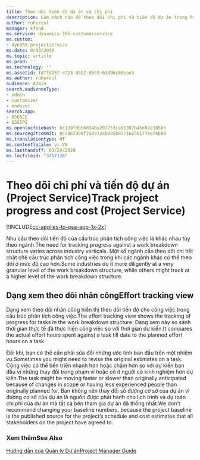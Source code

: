 ```yaml
---
title: Theo dõi tiến độ dự án và chi phí
description: Làm cách nào để theo dõi chi phí và tiến độ dự án trong Project Service
author: ruhercul
manager: kfend
ms.service: dynamics-365-customerservice
ms.custom:
- dyn365-projectservice
ms.date: 8/03/2018
ms.topic: article
ms.prod: ''
ms.technology: ''
ms.assetid: fd7fd257-e723-45b2-8569-63496c80eae9
ms.author: ruhercul
audience: Admin
search.audienceType:
- admin
- customizer
- enduser
search.app:
- D365CE
- D365PS
ms.openlocfilehash: bc139fdbb60340a207753ca92387b4be97e1858b
ms.sourcegitcommit: 8c786230ef2a497280885b827162561776e2eb00
ms.translationtype: HT
ms.contentlocale: vi-VN
ms.lasthandoff: 03/24/2020
ms.locfileid: "3757128"
---
```

# <a name="track-project-progress-and-cost-project-service"></a><span data-ttu-id="5047a-103">Theo dõi chi phí và tiến độ dự án (Project Service)</span><span class="sxs-lookup"><span data-stu-id="5047a-103">Track project progress and cost (Project Service)</span></span>

[!INCLUDE[cc-applies-to-psa-app-1x-2x](../includes/cc-applies-to-psa-app-1x-2x.md)]

<span data-ttu-id="5047a-104">Nhu cầu theo dõi tiến độ của cấu trúc phân tích công việc là khác nhau tùy theo ngành.</span><span class="sxs-lookup"><span data-stu-id="5047a-104">The need for tracking progress against a work breakdown structure varies across industry verticals.</span></span> <span data-ttu-id="5047a-105">Một số ngành cần theo dõi chi tiết chặt chẽ cấu trúc phân tích công việc trong khi các ngành khác có thể theo dõi ở mức độ cao hơn.</span><span class="sxs-lookup"><span data-stu-id="5047a-105">Some industries do it more diligently at a very granular level of the work breakdown structure, while others might track at a higher level of the work breakdown structure.</span></span>  
  
## <a name="effort-tracking-view"></a><span data-ttu-id="5047a-106">Dạng xem theo dõi nhân công</span><span class="sxs-lookup"><span data-stu-id="5047a-106">Effort tracking view</span></span>  
<span data-ttu-id="5047a-107">Dạng xem theo dõi nhân công hiển thị theo dõi tiến độ cho công việc trong cấu trúc phân tích công việc.</span><span class="sxs-lookup"><span data-stu-id="5047a-107">The effort tracking view shows the tracking of progress for tasks in the work breakdown structure.</span></span> <span data-ttu-id="5047a-108">Dạng xem này so sánh thời gian thực tế đã thực hiện công việc so với thời gian dự kiến.</span><span class="sxs-lookup"><span data-stu-id="5047a-108">It compares the actual effort hours spent against a task till date to the planned effort hours on a task.</span></span>  
  
<span data-ttu-id="5047a-109">Đôi khi, bạn có thể cần phải sửa đổi những ước tính ban đầu trên một nhiệm vụ.</span><span class="sxs-lookup"><span data-stu-id="5047a-109">Sometimes you might need to revise the original estimates on a task.</span></span> <span data-ttu-id="5047a-110">Công việc có thể tiến triển nhanh hơn hoặc chậm hơn so với dự kiến ban đầu vì những thay đổi trong phạm vi hoặc có ít người có kinh nghiệm hơn dự kiến.</span><span class="sxs-lookup"><span data-stu-id="5047a-110">The task might be moving faster or slower than originally anticipated because of changes in scope or having less experienced people than originally planned for.</span></span> <span data-ttu-id="5047a-111">Bạn không nên thay đổi số đường cơ sở của dự án vì đường cơ sở của dự án là nguồn được phát hành cho lịch trình và dự toán chi phí của dự án mà tất cả bên tham gia dự án đã thống nhất.</span><span class="sxs-lookup"><span data-stu-id="5047a-111">We don't recommend changing your baseline numbers, because the project baseline is the published source for the project’s schedule and cost estimates that all stakeholders on the project have agreed to.</span></span>  
  
### <a name="see-also"></a><span data-ttu-id="5047a-112">Xem thêm</span><span class="sxs-lookup"><span data-stu-id="5047a-112">See Also</span></span>  
 [<span data-ttu-id="5047a-113">Hướng dẫn của Quản lý Dự án</span><span class="sxs-lookup"><span data-stu-id="5047a-113">Project Manager Guide</span></span>](../project-service/project-manager-guide.md)
